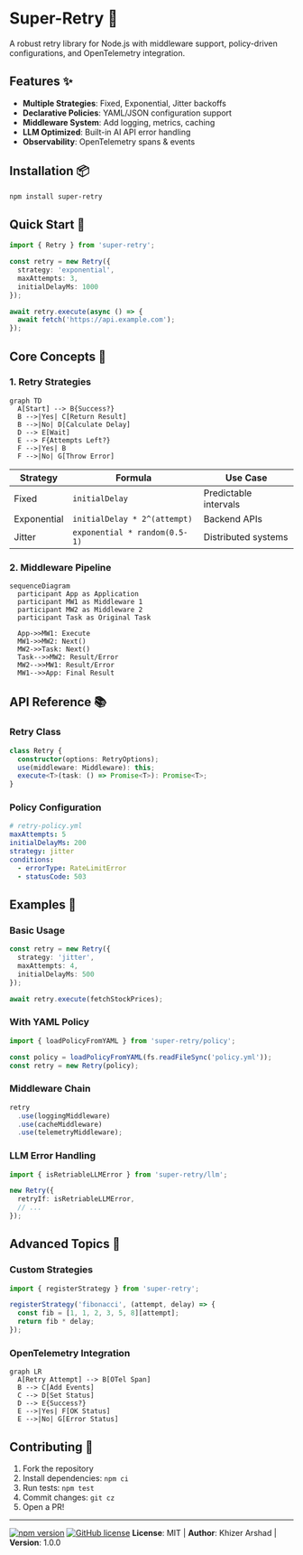 # Super-Retry 🔄

A robust retry library for Node.js with middleware support, policy-driven configurations, and OpenTelemetry integration.


## Features ✨

- **Multiple Strategies**: Fixed, Exponential, Jitter backoffs
- **Declarative Policies**: YAML/JSON configuration support
- **Middleware System**: Add logging, metrics, caching
- **LLM Optimized**: Built-in AI API error handling
- **Observability**: OpenTelemetry spans & events

## Installation 📦

```bash
npm install super-retry
```

## Quick Start 🚀

```typescript
import { Retry } from 'super-retry';

const retry = new Retry({
  strategy: 'exponential',
  maxAttempts: 3,
  initialDelayMs: 1000
});

await retry.execute(async () => {
  await fetch('https://api.example.com');
});
```

## Core Concepts 🧠

### 1. Retry Strategies

```mermaid
graph TD
  A[Start] --> B{Success?}
  B -->|Yes| C[Return Result]
  B -->|No| D[Calculate Delay]
  D --> E[Wait]
  E --> F{Attempts Left?}
  F -->|Yes| B
  F -->|No| G[Throw Error]
```

| Strategy      | Formula                      | Use Case                |
|---------------|------------------------------|-------------------------|
| Fixed         | `initialDelay`               | Predictable intervals   |
| Exponential   | `initialDelay * 2^(attempt)` | Backend APIs            |
| Jitter        | `exponential * random(0.5-1)`| Distributed systems     |

### 2. Middleware Pipeline

```mermaid
sequenceDiagram
  participant App as Application
  participant MW1 as Middleware 1
  participant MW2 as Middleware 2
  participant Task as Original Task
  
  App->>MW1: Execute
  MW1->>MW2: Next()
  MW2->>Task: Next()
  Task-->>MW2: Result/Error
  MW2-->>MW1: Result/Error
  MW1-->>App: Final Result
```

## API Reference 📚

### Retry Class

```typescript
class Retry {
  constructor(options: RetryOptions);
  use(middleware: Middleware): this;
  execute<T>(task: () => Promise<T>): Promise<T>;
}
```

### Policy Configuration

```yaml
# retry-policy.yml
maxAttempts: 5
initialDelayMs: 200
strategy: jitter
conditions:
  - errorType: RateLimitError
  - statusCode: 503
```

## Examples 🧪

### Basic Usage
```typescript
const retry = new Retry({
  strategy: 'jitter',
  maxAttempts: 4,
  initialDelayMs: 500
});

await retry.execute(fetchStockPrices);
```

### With YAML Policy
```typescript
import { loadPolicyFromYAML } from 'super-retry/policy';

const policy = loadPolicyFromYAML(fs.readFileSync('policy.yml'));
const retry = new Retry(policy);
```

### Middleware Chain
```typescript
retry
  .use(loggingMiddleware)
  .use(cacheMiddleware)
  .use(telemetryMiddleware);
```

### LLM Error Handling
```typescript
import { isRetriableLLMError } from 'super-retry/llm';

new Retry({
  retryIf: isRetriableLLMError,
  // ...
});
```

## Advanced Topics 🔭

### Custom Strategies
```typescript
import { registerStrategy } from 'super-retry';

registerStrategy('fibonacci', (attempt, delay) => {
  const fib = [1, 1, 2, 3, 5, 8][attempt];
  return fib * delay;
});
```

### OpenTelemetry Integration
```mermaid
graph LR
  A[Retry Attempt] --> B[OTel Span]
  B --> C[Add Events]
  C --> D[Set Status]
  D --> E{Success?}
  E -->|Yes| F[OK Status]
  E -->|No| G[Error Status]
```

<!--## Benchmarks 📊

| Library       | Throughput (ops/sec) | Memory Usage |
|---------------|----------------------|--------------|
| Super-Retry   | 15,432               | 4.2 MB       |
| Async-Retry   | 12,189               | 3.8 MB       |
| P-Retry       | 10,456               | 3.5 MB       | -->

## Contributing 🤝

1. Fork the repository
2. Install dependencies: `npm ci`
3. Run tests: `npm test`
4. Commit changes: `git cz`
5. Open a PR!

---
[![npm version](https://img.shields.io/npm/v/super-retry.svg)](https://www.npmjs.com/package/super-retry)
[![GitHub license](https://img.shields.io/github/license/khizerarshad/super-retry.svg)](https://github.com/khizerarshad/super-retry)
**License**: MIT | **Author**: Khizer Arshad | **Version**: 1.0.0
